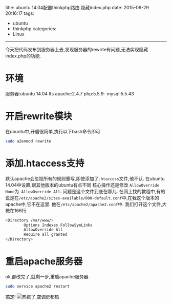 title: ubuntu 14.04配置thinkphp路由,隐藏index.php
date: 2015-06-29 20:16:17
tags:
- ubuntu
- thinkphp
categories:
- Linux
---
今天把代码发布到服务器上去,发现服务器的rewrite有问题,无法实现隐藏index.php的功能.
<!-- more -->
# 环境
服务器:ubuntu 14.04 lts
apache:2.4.7
php:5.5.9-
mysql:5.5.43

# 开启rewrite模块
在ubuntu中,开启很简单,执行以下bash命令即可
```bash
sudo a2enmod rewrite
```
# 添加.htaccess支持
默认apache会忽视所有的规则重写,即使添加了`.htaccess`文件,他不认.
在ubuntu 14.04中设置,跟其他版本的ubuntu有点不同
核心操作还是修改 `AllowOverride None`为` AllowOverride All`.
问题是这个文件到底在哪儿.
在网上找的教程中,有的说是在`/etc/apache2/sites-available/000-default.conf`中,在我这个版本的apache中,它不在这里.
他在`/etc/apache2/apache2.conf`中.
我们打开这个文件,大概在166行.
```bash
<Directory /var/www/>
        Options Indexes FollowSymLinks
        AllowOverride All
        Require all granted
</Directory>
```
# 重启apache服务器
ok,都改完了,就剩一步,重启apache服务器.
```bash
sudo service apache2 restart
```
搞定!
![热疯了,空调房都热](http://ww3.sinaimg.cn/large/692869a3gw1etl9v3c6wzj20go09dmx6.jpg)






[](http://www.dev-metal.com/enable-mod_rewrite-ubuntu-14-04-lts/)

